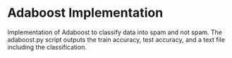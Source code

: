 # Adaboost Implementation
Implementation of Adaboost to classify data into spam and not spam. The adaboost.py script outputs the train accuracy, test accuracy, and a text file including the classification.
